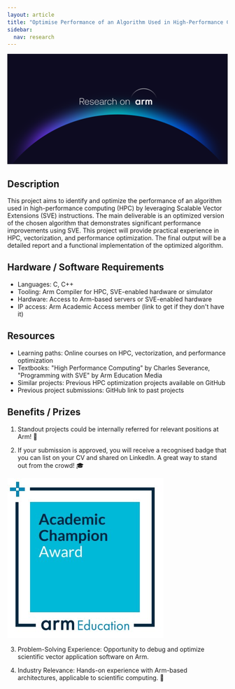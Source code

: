 ```yaml
---
layout: article
title: "Optimise Performance of an Algorithm Used in High-Performance Compute Using Scalable Vector Extensions (SVE / SVE2)"
sidebar:
  nav: research
---
```


<img class="image image--xl" src="./images/Research_on_arm_banner.png"/>


## Description
This project aims to identify and optimize the performance of an algorithm used in high-performance computing (HPC) by leveraging Scalable Vector Extensions (SVE) instructions. The main deliverable is an optimized version of the chosen algorithm that demonstrates significant performance improvements using SVE. This project will provide practical experience in HPC, vectorization, and performance optimization. The final output will be a detailed report and a functional implementation of the optimized algorithm.

## Hardware / Software Requirements
- Languages: C, C++
- Tooling: Arm Compiler for HPC, SVE-enabled hardware or simulator
- Hardware: Access to Arm-based servers or SVE-enabled hardware
- IP access: Arm Academic Access member (link to get if they don't have it)

## Resources
- Learning paths: Online courses on HPC, vectorization, and performance optimization
- Textbooks: "High Performance Computing" by Charles Severance, "Programming with SVE" by Arm Education Media
- Similar projects: Previous HPC optimization projects available on GitHub
- Previous project submissions: GitHub link to past projects

## Benefits / Prizes

1. Standout projects could be internally referred for relevant positions at Arm! :page_with_curl:

2. If your submission is approved, you will receive a recognised badge that you can list on your CV and shared on LinkedIn. A great way to stand out from the crowd! :mortar_board:

<img class="image image--xl" src="./images/ACA_badge.jpg"/>

3. Problem-Solving Experience: Opportunity to debug and optimize scientific vector application software on Arm.

4. Industry Relevance: Hands-on experience with Arm-based architectures, applicable to scientific computing.  :tada: